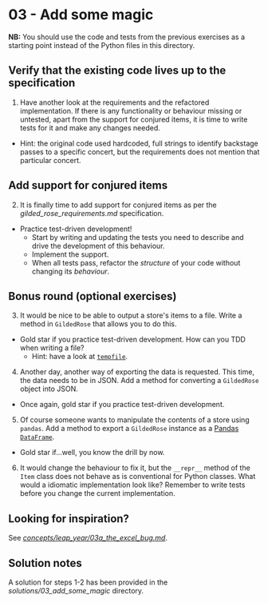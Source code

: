 # 03 - Add some magic

**NB:** You should use the code and tests from the previous exercises as a starting point instead of the Python files in this directory. 

## Verify that the existing code lives up to the specification

1. Have another look at the requirements and the refactored implementation. If there is any functionality or behaviour missing or untested, apart from the support for conjured items, it is time to write tests for it and make any changes needed.
  * Hint: the original code used hardcoded, full strings to identify backstage passes to a specific concert, but the requirements does not mention that particular concert.

## Add support for conjured items

2. It is finally time to add support for conjured items as per the _gilded_rose_requirements.md_ specification.
  * Practice test-driven development!
    * Start by writing and updating the tests you need to describe and drive the development of this behaviour.
    * Implement the support.
    * When all tests pass, refactor the _structure_ of your code without changing its _behaviour_.

## Bonus round (optional exercises)

3. It would be nice to be able to output a store's items to a file. Write a method in `GildedRose` that allows you to do this.
* Gold star if you practice test-driven development. How can you TDD when writing a file?
  * Hint: have a look at [`tempfile`](https://docs.python.org/3/library/tempfile.html).

4. Another day, another way of exporting the data is requested. This time, the data needs to be in JSON. Add a method for converting a `GildedRose` object into JSON.
* Once again, gold star if you practice test-driven development.

5. Of course someone wants to manipulate the contents of a store using `pandas`. Add a method to export a `GildedRose` instance as a [Pandas `DataFrame`](https://pandas.pydata.org/pandas-docs/stable/reference/api/pandas.DataFrame.html).
* Gold star if...well, you know the drill by now.

6. It would change the behaviour to fix it, but the `__repr__` method of the `Item` class does not behave as is conventional for Python classes. What would a idiomatic implementation look like? Remember to write tests before you change the current implementation.
 
## Looking for inspiration?

See [_concepts/leap_year/03a_the_excel_bug.md_](../../concepts/leap_year/03a_the_excel_bug.md).

## Solution notes

A solution for steps 1-2 has been provided in the _solutions/03_add_some_magic_ directory.
